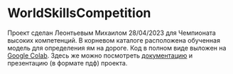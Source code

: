 # WorldSkillsCompetition

Проект сделан Леонтьевым Михаилом 28/04/2023 для Чемпионата высоких компетенций. 
В корневом каталоге расположена обученная модель для определения ям на дороге. Код в полном виде выложен на [Google Colab](https://colab.research.google.com/drive/1jMotXHMlDuTtfvCMHPIRXu1-M03aKxr6?usp=sharing). Здесь же можно посмотреть [документацию](https://leamich.github.io/WorldSkillsCompetition/) и презентацию (в формате пдф) проекта. 
